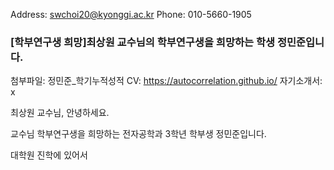 Address: swchoi20@kyonggi.ac.kr
Phone: 010-5660-1905

### [학부연구생 희망]최상원 교수님의 학부연구생을 희망하는 학생 정민준입니다.
첨부파일: 
정민준_학기누적성적
CV: https://autocorrelation.github.io/
자기소개서: x

최상원 교수님, 안녕하세요.

교수님 학부연구생을 희망하는 전자공학과 3학년 학부생 정민준입니다.

대학원 진학에 있어서 
